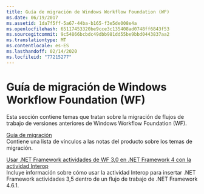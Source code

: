 ```yaml
---
title: Guía de migración de Windows Workflow Foundation (WF)
ms.date: 06/19/2017
ms.assetid: 1da7f5ff-5a67-44ba-b165-f3e5de008e4a
ms.openlocfilehash: 65117453320be9cce3c135408ad0748ff6843f53
ms.sourcegitcommit: 9c54866bcbdc49dbb981dd55be9bbd0443837aa2
ms.translationtype: MT
ms.contentlocale: es-ES
ms.lasthandoff: 02/14/2020
ms.locfileid: "77215277"
---
```

# <a name="windows-workflow-foundation-wf-migration-guidance"></a>Guía de migración de Windows Workflow Foundation (WF)

Esta sección contiene temas que tratan sobre la migración de flujos de trabajo de versiones anteriores de Windows Workflow Foundation (WF).

[Guía de migración](migration-guidance.md)   
Contiene una lista de vínculos a las notas del producto sobre los temas de migración.

[Usar .NET Framework actividades de WF 3,0 en .NET Framework 4 con la actividad Interop](net-framework-3-0-wf-in-net-framework-4-interop.md)   
Incluye información sobre cómo usar la actividad Interop para insertar .NET Framework actividades 3,5 dentro de un flujo de trabajo de .NET Framework 4.6.1.
